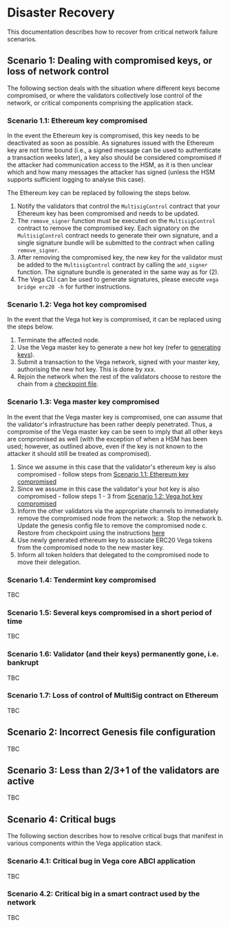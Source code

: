 # Disaster Recovery

This documentation describes how to recover from critical network failure scenarios.

## Scenario 1: Dealing with compromised keys, or loss of network control

The following section deals with the situation where different keys become compromised, or where the validators collectively lose control of the network, or critical components comprising the application stack.

### Scenario 1.1: Ethereum key compromised

In the event the Ethereum key is compromised, this key needs to be deactivated as soon as possible. As signatures issued with the Ethereum key are not time bound (i.e., a signed message can be used to authenticate a transaction weeks later), a key also should be considered compromised if the attacker had communication access to the HSM, as it is then unclear which and how many messages the attacker has signed (unless the HSM supports sufficient logging to analyse this case).

The Ethereum key can be replaced by following the steps below.

1. Notify the validators that control the `MultisigControl` contract that your Ethereum key has been compromised and needs to be updated.
2. The `remove_signer` function must be executed on the `MultisigControl` contract to remove the compromised key. Each signatory on the `MultisigControl` contract needs to generate their own signature, and a single signature bundle will be submitted to the contract when calling `remove_signer`.
3. After removing the compromised key, the new key for the validator must be added to the `MultisigControl` contract by calling the `add_signer` function. The signature bundle is generated in the same way as for (2).
4. The Vega CLI can be used to generate signatures, please execute `vega bridge erc20 -h` for further instructions.

### Scenario 1.2: Vega hot key compromised

In the event that the Vega hot key is compromised, it can be replaced using the steps below.

1. Terminate the affected node.
2. Use the Vega master key to generate a new hot key (refer to [generating keys](https://github.com/vegaprotocol/networks#generating-vega-keys)).
3. Submit a transaction to the Vega network, signed with your master key, authorising the new hot key. This is done by xxx.
4. Rejoin the network when the rest of the validators choose to restore the chain from a [checkpoint file](https://github.com/vegaprotocol/networks#restore-from-checkpoint).

### Scenario 1.3: Vega master key compromised

In the event that the Vega master key is compromised, one can assume that the validator's infrastructure has been rather deeply penetrated. Thus, a compromise of the Vega master key can be seen to imply that all other keys are compromised as well (with the exception of when a HSM has been used; however, as outlined above, even if the key is not known to the attacker it should still be treated as compromised).

1. Since we assume in this case that the validator's ethereum key is also compromised - follow steps from [Scenario 1.1: Ethereum key compromised](https://github.com/vegaprotocol/networks/blob/disaster-recovery-docs/disaster-recovery.md#scenario-11-ethereum-key-compromised)
2. Since we assume in this case the validator's your hot key is also compromised - follow steps 1 - 3 from [Scenario 1.2: Vega hot key compromised](https://github.com/vegaprotocol/networks/blob/disaster-recovery-docs/disaster-recovery.md#scenario-12-vega-hot-key-compromised)
3. Inform the other validators via the appropriate channels to immediately remove the compromised node from the network:
   a. Stop the network
   b. Update the genesis config file to remove the compromised node
   c. Restore from checkpoint using the instructions [here](https://github.com/vegaprotocol/networks#restore-from-checkpoint)
4. Use newly generated ethereum key to associate ERC20 Vega tokens from the compromised node to the new master key. 
5. Inform all token holders that delegated to the compromised node to move their delegation. 


### Scenario 1.4: Tendermint key compromised

TBC

### Scenario 1.5: Several keys compromised in a short period of time

TBC

### Scenario 1.6: Validator (and their keys) permanently gone, i.e. bankrupt

TBC

### Scenario 1.7: Loss of control of MultiSig contract on Ethereum

TBC

## Scenario 2: Incorrect Genesis file configuration

TBC

## Scenario 3: Less than 2/3+1 of the validators are active

TBC

## Scenario 4: Critical bugs

The following section describes how to resolve critical bugs that manifest in various components within the Vega application stack.

### Scenario 4.1: Critical bug in Vega core ABCI application

TBC

### Scenario 4.2: Critical big in a smart contract used by the network

TBC
